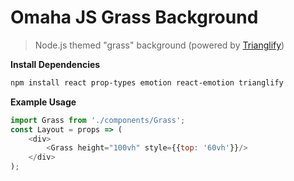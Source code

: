 Omaha JS Grass Background
=========================
> Node.js themed "grass" background (powered by [Trianglify](https://qrohlf.com/trianglify/))

**Install Dependencies**

```bash
npm install react prop-types emotion react-emotion trianglify
```

**Example Usage**

```js
import Grass from './components/Grass';
const Layout = props => (
    <div>
        <Grass height="100vh" style={{top: '60vh'}}/>
    </div>
);
```
